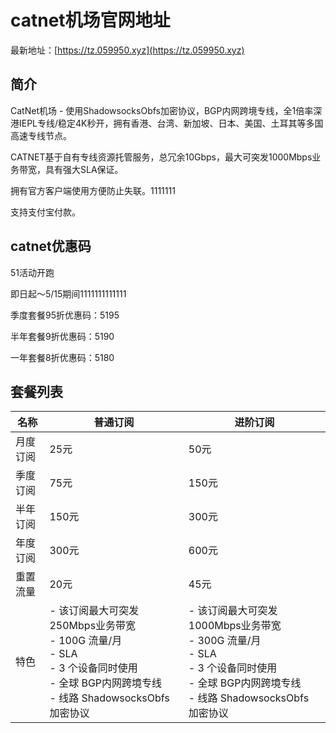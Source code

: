 # catnet机场官网地址

最新地址：[https://tz.059950.xyz](https://tz.059950.xyz)

## 简介

CatNet机场 - 使用ShadowsocksObfs加密协议，BGP内网跨境专线，全1倍率深港IEPL专线/稳定4K秒开，拥有香港、台湾、新加坡、日本、美国、土耳其等多国高速专线节点。

CATNET基于自有专线资源托管服务，总冗余10Gbps，最大可突发1000Mbps业务带宽，具有强大SLA保证。

拥有官方客户端使用方便防止失联。1111111

支持支付宝付款。

## catnet优惠码

51活动开跑

即日起～5/15期间1111111111111

季度套餐95折优惠码：5195

半年套餐9折优惠码：5190

一年套餐8折优惠码：5180

## 套餐列表

|名称|普通订阅|进阶订阅|
|----|----|----|
|月度订阅|25元|50元|
|季度订阅|75元|150元|
|半年订阅|150元|300元|
|年度订阅|300元|600元|
|重置流量|20元|45元|
|特色|- 该订阅最大可突发250Mbps业务带宽<br/>- 100G 流量/月<br/>- SLA<br/>- 3 个设备同时使用<br/>- 全球 BGP内网跨境专线<br/>- 线路 ShadowsocksObfs 加密协议|- 该订阅最大可突发1000Mbps业务带宽<br/>- 300G 流量/月<br/>- SLA<br/>- 3 个设备同时使用<br/>- 全球 BGP内网跨境专线<br/>- 线路 ShadowsocksObfs 加密协议|

